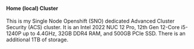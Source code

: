 #### Home (local) Cluster

This is my Single Node Openshift (SNO) dedicated Advanced Cluster Security (ACS) cluster. It is an Intel 2022 NUC 12 Pro, 12th Gen 12-Core i5-1240P up to 4.4GHz, 32GB DDR4 RAM, and 500GB PCIe SSD. There is an additional 1TB of storage.